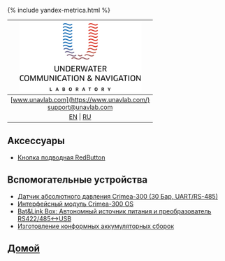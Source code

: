  {% include yandex-metrica.html %}

| ![logo](/documentation/sm_logo.png) |
| :---: |
| [www.unavlab.com](https://www.unavlab.com/) <br/> [support@unavlab.com](mailto:support@unavlab.com) |
| [EN](accessories_en.md) \| [RU](accessories_ru.md) |

## Аксессуары
* [Кнопка подводная RedButton](/documentation/RU/Accessories/RedButton_Specification_ru.md)

## Вспомогательные устройства
* [Датчик абсолютного давления Crimea-300 (30 Бар, UART/RS-485)](/documentation/RU/Accessories/crimea_300_Datasheet_ru.md)
* [Интерфейсный модуль Crimea-300 OS](/documentation/RU/Accessories/crimea_300_OS_Datasheet_ru.md)
* [Bat&Link Box: Автономный источник питания и преобразователь RS422/485<->USB](/documentation/RU/Zima/Bat_n_link_box_Specification_ru.html)
* [Изготовление конформных аккумуляторных сборок](/documentation/RU/Accessories/Batpacks_ru.md)


## [Домой](README_RU.md)
